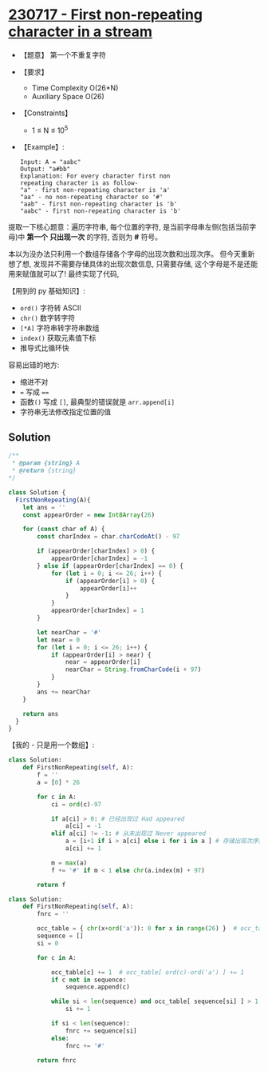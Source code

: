 # [230717 - First non-repeating character in a stream](https://practice.geeksforgeeks.org/problems/first-non-repeating-character-in-a-stream1216/1)

- 【题意】 第一个不重复字符
- 【要求】
    - Time Complexity O(26*N)
    - Auxiliary Space O(26)
- 【Constraints】
    - 1 ≤ N ≤ $10^5$
- 【Example】:

    ```text
    Input: A = "aabc"
    Output: "a#bb"
    Explanation: For every character first non
    repeating character is as follow-
    "a" - first non-repeating character is 'a'
    "aa" - no non-repeating character so '#'
    "aab" - first non-repeating character is 'b'
    "aabc" - first non-repeating character is 'b'
    ```

提取一下核心题意：遍历字符串, 每个位置的字符, 是当前字母串左侧(包括当前字母)中 **第一个** **只出现一次** 的字符, 否则为 **#** 符号。

本以为没办法只利用一个数组存储各个字母的出现次数和出现次序。
但今天重新想了想, 发现并不需要存储具体的出现次数信息, 只需要存储, 这个字母是不是还能用来赋值就可以了!
最终实现了代码,

【用到的 py 基础知识】:

- `ord()` 字符转 ASCII
- `chr()` 数字转字符
- `[*A]` 字符串转字符串数组
- `index()` 获取元素值下标
- 推导式比循环快

容易出错的地方:

- 缩进不对
- `=` 写成 `==`
- 函数`()` 写成 `[]`, 最典型的错误就是 `arr.append[i]`
- 字符串无法修改指定位置的值

## Solution

```js
/**
 * @param {string} A
 * @return {string}
*/

class Solution {
  FirstNonRepeating(A){
    let ans = ''
    const appearOrder = new Int8Array(26)

    for (const char of A) {
        const charIndex = char.charCodeAt() - 97

        if (appearOrder[charIndex] > 0) {
            appearOrder[charIndex] = -1
        } else if (appearOrder[charIndex] == 0) {
            for (let i = 0; i <= 26; i++) {
                if (appearOrder[i] > 0) {
                    appearOrder[i]++
                }
            }
            appearOrder[charIndex] = 1
        }

        let nearChar = '#'
        let near = 0
        for (let i = 0; i <= 26; i++) {
            if (appearOrder[i] > near) {
                near = appearOrder[i]
                nearChar = String.fromCharCode(i + 97)
            }
        }
        ans += nearChar
    }

    return ans
  }
}
```

【我的 - 只是用一个数组】:

```py
class Solution:
    def FirstNonRepeating(self, A):
        f = ''
        a = [0] * 26

        for c in A:
            ci = ord(c)-97

            if a[ci] > 0: # 已经出现过 Had appeared
                a[ci] = -1
            elif a[ci] != -1: # 从未出现过 Never appeared
                a = [i+1 if i > a[ci] else i for i in a ] # 存储出现次序信息 Ensure the order of occurrence
                a[ci] += 1

            m = max(a)
            f += '#' if m < 1 else chr(a.index(m) + 97)

        return f
```

```py
class Solution:
    def FirstNonRepeating(self, A):
        fnrc = ''

        occ_table = { chr(x+ord('a')): 0 for x in range(26) }  # occ_table = [0] * 26
        sequence = []
        si = 0

        for c in A:

            occ_table[c] += 1  # occ_table[ ord(c)-ord('a') ] += 1
            if c not in sequence:
                sequence.append(c)

            while si < len(sequence) and occ_table[ sequence[si] ] > 1: # occ_table[ ord(sequence[si])-ord('a') ]
                si += 1

            if si < len(sequence):
                fnrc += sequence[si]
            else:
                fnrc += '#'

        return fnrc
```
